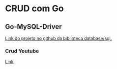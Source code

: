 <h1>CRUD com Go</h1>
<h2>Go-MySQL-Driver</h2>
<p><a href="https://github.com/go-sql-driver/mysql" target="blank">Link do projeto no github da biblioteca database/sql.</a> </p>


<h3>Crud Youtube</h3>
<p><a href="https://www.youtube.com/watch?v=5e9mPRGhAuw">Link</a></p>